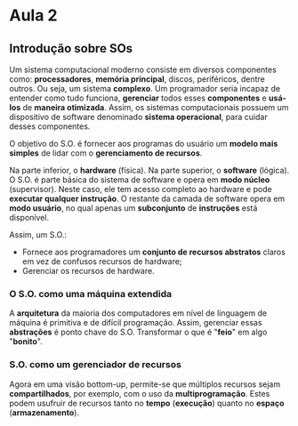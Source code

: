 # Aula 2

## Introdução sobre SOs

Um sistema computacional moderno consiste em diversos componentes como: **processadores**, **memória principal**, discos, periféricos, dentre outros. Ou seja, um sistema **complexo**. Um programador seria incapaz de entender como tudo funciona, **gerenciar** todos esses **componentes** e **usá-los** de **maneira otimizada**. Assim, os sistemas computacionais possuem um dispositivo de software denominado **sistema operacional**, para cuidar desses componentes.

O objetivo do S.O. é fornecer aos programas do usuário um **modelo mais simples** de lidar com o **gerenciamento de recursos**.

Na parte inferior, o **hardware** (física). Na parte superior, o **software** (lógica). O S.O. é parte básica do sistema de software e opera em **modo núcleo** (supervisor). Neste caso, ele tem acesso completo ao hardware e pode **executar qualquer instrução**. O restante da camada de software opera em **modo usuário**, no qual apenas um **subconjunto** de **instruções** está disponível.

Assim, um S.O.:

* Fornece aos programadores um **conjunto de recursos abstratos** claros em vez de confusos recursos de hardware;
* Gerenciar os recursos de hardware.

### O S.O. como uma máquina extendida

A **arquitetura** da maioria dos computadores em nível de linguagem de máquina é primitiva e de difícil programação. Assim, gerenciar essas **abstrações** é ponto chave do S.O. Transformar o que é "**feio**" em algo "**bonito**".

### S.O. como um gerenciador de recursos

Agora em uma visão bottom-up, permite-se que múltiplos recursos sejam **compartilhados**, por exemplo, com o uso da **multiprogramação**. Estes podem usufruir de recursos tanto no **tempo** (**execução**) quanto no **espaço** (**armazenamento**).